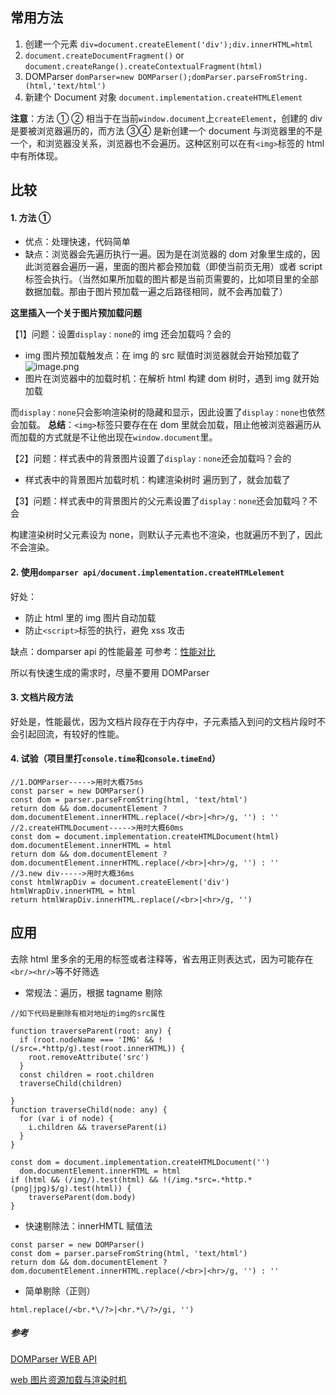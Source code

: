 ## 常用方法

1.  创建一个元素 `div=document.createElement('div');div.innerHTML=html`
2.  `document.createDocumentFragment()` or `document.createRange().createContextualFragment(html)`
3.  DOMParser `domParser=new DOMParser();domParser.parseFromString.(html,'text/html')`
4.  新建个 Document 对象 `document.implementation.createHTMLElement`

**注意**：方法 ① ② 相当于在当前`window.document`上`createElement`，创建的 div 是要被浏览器遍历的，而方法 ③④ 是新创建一个 document 与浏览器里的不是一个，和浏览器没关系，浏览器也不会遍历。这种区别可以在有`<img>`标签的 html 中有所体现。

## 比较

#### 1. 方法 ①

- 优点：处理快速，代码简单
- 缺点：浏览器会先遍历执行一遍。因为是在浏览器的 dom 对象里生成的，因此浏览器会遍历一遍，里面的图片都会预加载（即使当前页无用）或者 script 标签会执行。（当然如果所加载的图片都是当前页需要的，比如项目里的全部数据加载。那由于图片预加载一遍之后路径相同，就不会再加载了）

**这里插入一个关于图片预加载问题**

【1】问题：设置`display：none`的 img 还会加载吗？会的

- img 图片预加载触发点：在 img 的 src 赋值时浏览器就会开始预加载了
  ![image.png](https://upload-images.jianshu.io/upload_images/6123292-ac7f6427330de942.png?imageMogr2/auto-orient/strip%7CimageView2/2/w/1240)
- 图片在浏览器中的加载时机：在解析 html 构建 dom 树时，遇到 img 就开始加载

而`display：none`只会影响渲染树的隐藏和显示，因此设置了`display：none`也依然会加载。
**总结**：`<img>`标签只要存在在 dom 里就会加载，阻止他被浏览器遍历从而加载的方式就是不让他出现在`window.document`里。

【2】问题：样式表中的背景图片设置了`display：none`还会加载吗？会的

- 样式表中的背景图片加载时机：构建渲染树时
  遍历到了，就会加载了

【3】问题：样式表中的背景图片的父元素设置了`display：none`还会加载吗？不会

构建渲染树时父元素设为 none，则默认子元素也不渲染，也就遍历不到了，因此不会渲染。

#### 2. 使用`domparser api/document.implementation.createHTMLelement`

好处：

- 防止 html 里的 img 图片自动加载
- 防止`<script>`标签的执行，避免 xss 攻击

缺点：domparser api 的性能最差 可参考：[性能对比](https://jsperf.com/domparser-vs-createelement-innerhtml/3)

所以有快速生成的需求时，尽量不要用 DOMParser

#### 3. 文档片段方法

好处是，性能最优，因为文档片段存在于内存中，子元素插入到问的文档片段时不会引起回流，有较好的性能。

#### 4. 试验（项目里打`console.time`和`console.timeEnd`）

```
//1.DOMParser----->用时大概75ms
const parser = new DOMParser()
const dom = parser.parseFromString(html, 'text/html')
return dom && dom.documentElement ? dom.documentElement.innerHTML.replace(/<br>|<hr>/g, '') : ''
//2.createHTMLDocument----->用时大概60ms
const dom = document.implementation.createHTMLDocument(html)
dom.documentElement.innerHTML = html
return dom && dom.documentElement ? dom.documentElement.innerHTML.replace(/<br>|<hr>/g, '') : ''
//3.new div----->用时大概36ms
const htmlWrapDiv = document.createElement('div')
htmlWrapDiv.innerHTML = html
return htmlWrapDiv.innerHTML.replace(/<br>|<hr>/g, '')
```

## 应用

去除 html 里多余的无用的标签或者注释等，省去用正则表达式，因为可能存在`<br/><hr/>`等不好筛选

- 常规法：遍历，根据 tagname 剔除

```
//如下代码是删除有相对地址的img的src属性

function traverseParent(root: any) {
  if (root.nodeName === 'IMG' && !(/src=.*http/g).test(root.innerHTML)) {
    root.removeAttribute('src')
  }
  const children = root.children
  traverseChild(children)

}
function traverseChild(node: any) {
  for (var i of node) {
    i.children && traverseParent(i)
  }
}

const dom = document.implementation.createHTMLDocument('')
  dom.documentElement.innerHTML = html
if (html && (/img/).test(html) && !(/img.*src=.*http.*(png|jpg)$/g).test(html)) {
    traverseParent(dom.body)
}
```

- 快速剔除法：innerHMTL 赋值法

```
const parser = new DOMParser()
const dom = parser.parseFromString(html, 'text/html')
return dom && dom.documentElement ? dom.documentElement.innerHTML.replace(/<br>|<hr>/g, '') : ''
```

- 简单剔除（正则）

```
html.replace(/<br.*\/?>|<hr.*\/?>/gi, '')
```

##### 参考

[DOMParser WEB API](https://developer.mozilla.org/zh-CN/docs/Web/API/DOMParser)

[web 图片资源加载与渲染时机](https://segmentfault.com/a/1190000010032501)
